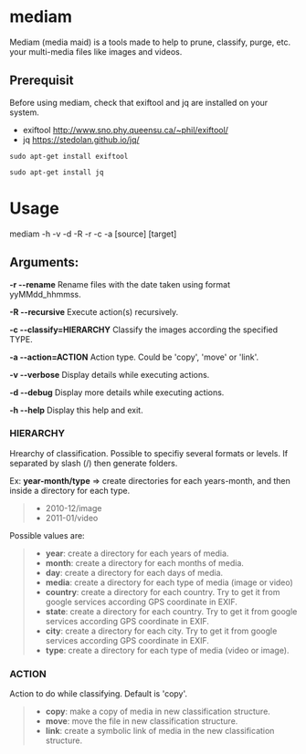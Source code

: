 # mediam
Mediam (media maid) is a tools made to help to prune, classify, purge, etc. your multi-media files like images and videos.

## Prerequisit
Before using mediam, check that exiftool and jq are installed on your system.
* exiftool             http://www.sno.phy.queensu.ca/~phil/exiftool/
* jq                   https://stedolan.github.io/jq/

`sudo apt-get install exiftool`

`sudo apt-get install jq`

# Usage
mediam -h  -v -d -R -r -c <HIERARCHY> -a <ACTION> [source] [target]

## Arguments:

**-r  --rename**                Rename files with the date taken using format yyMMdd_hhmmss.

**-R  --recursive**             Execute action(s) recursively.

**-c  --classify=HIERARCHY**    Classify the images according the specified TYPE.

**-a  --action=ACTION**         Action type. Could be 'copy', 'move' or 'link'.

**-v  --verbose**               Display details while executing actions.

**-d  --debug**                 Display more details while executing actions.

**-h  --help**                  Display this help and exit.

### HIERARCHY
Hrearchy of classification. Possible to specifiy several formats or levels. If separated by slash (/) then generate folders.

Ex: **year-month/type** => create directories for each years-month, and then inside a directory for each type.
> * 2010-12/image
> * 2011-01/video

Possible values are:
> * **year**: create a directory for each years of media.
> * **month**: create a directory for each months of media.
> * **day**: create a directory for each days of media.
> * **media**: create a directory for each type of media (image or video)
> * **country**: create a directory for each country. Try to get it from google services according GPS coordinate in EXIF.
> * **state**: create a directory for each country. Try to get it from google services according GPS coordinate in EXIF.
> * **city**: create a directory for each city. Try to get it from google services according GPS coordinate in EXIF.
> * **type**: create a directory for each type of media (video or image).

### ACTION
Action to do while classifying. Default is 'copy'.
> * **copy**: make a copy of media in new classification structure.
> * **move**: move the file in new classification structure.
> * **link**: create a symbolic link of media in the new classification structure.
